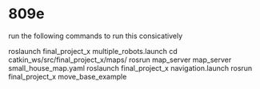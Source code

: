 # 809e

run the following commands to run this consicatively

 roslaunch final_project_x multiple_robots.launch
 cd catkin_ws/src/final_project_x/maps/
 rosrun map_server map_server small_house_map.yaml 
 roslaunch final_project_x navigation.launch 
 rosrun final_project_x move_base_example 
 
 
